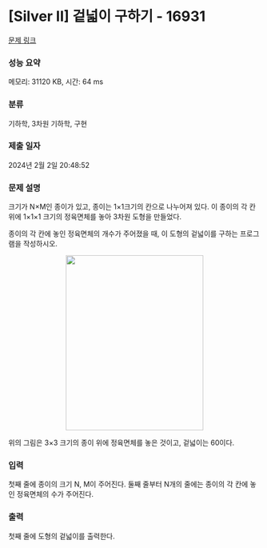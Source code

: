 # [Silver II] 겉넓이 구하기 - 16931 

[문제 링크](https://www.acmicpc.net/problem/16931) 

### 성능 요약

메모리: 31120 KB, 시간: 64 ms

### 분류

기하학, 3차원 기하학, 구현

### 제출 일자

2024년 2월 2일 20:48:52

### 문제 설명

<p>크기가 N×M인 종이가 있고, 종이는 1×1크기의 칸으로 나누어져 있다. 이 종이의 각 칸 위에 1×1×1 크기의 정육면체를 놓아 3차원 도형을 만들었다.</p>

<p>종이의 각 칸에 놓인 정육면체의 개수가 주어졌을 때, 이 도형의 겉넓이를 구하는 프로그램을 작성하시오.</p>

<p style="text-align: center;"><img alt="" src="https://upload.acmicpc.net/8d68cff7-fd62-4ae8-8b27-f8a5621e4ddd/-/preview/" style="width: 275px; height: 350px;"></p>

<p>위의 그림은 3×3 크기의 종이 위에 정육면체를 놓은 것이고, 겉넓이는 60이다.</p>

### 입력 

 <p>첫째 줄에 종이의 크기 N, M이 주어진다. 둘째 줄부터 N개의 줄에는 종이의 각 칸에 놓인 정육면체의 수가 주어진다.</p>

### 출력 

 <p>첫째 줄에 도형의 겉넓이를 출력한다.</p>

